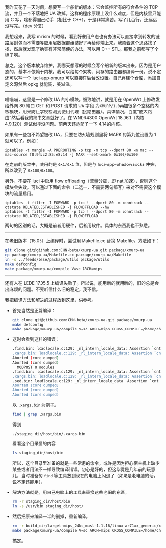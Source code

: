 我昨天花了一天时间，想要写一个船新的版本：它会监控所有的符合条件的 TCP 流，并且一个不落地把 UA 改掉。这样的程序原理上没什么难度，但是内核里只能用 C 写，啥都得自己动手（相比于 C++），于是非常痛苦。写了几百行，还远远没写完。（dev 分支）

我想起来，我写 mirism 的时候，看到好像用户态也有办法可以直接拿到转发的链路层封包而不需要等应用层数据都组装好了再给你端上来。我顺着这个思路找了找，然后就发现了确实有非常简便的办法，可以用 C++ STL。那我之前都写了个锤子啊。

总之，这个版本放弃维护，我哪天想写的时候会写个船新的版本出来。因为是用户态的，基本不依赖于内核，我可以给每个架构、闪存的路由器都编译一份。说不定还可以写一个 luci-app-xmurp 可以直接在后台改设置。自己再建个仓库，添加自定义源然后 opkg 就能装，美滋滋。

---

喵喵喵，这里是一个修改 UA 的小模块。细致地讲，就是用在 OpenWrt 上修改发给外网 80 端口 GET 和 POST 请求的 UA 字段 为`XMURP/1.0`再加很多个空格的内核模块，用来防止学校检测到使用代理（接路由器）。具体情况，百度“厦大路由”然后看我的简书文章就好了。在 WNDR4300 OpenWrt 18.06.1（内核 4.9.120）测试似乎没问题。前两天还适配了一下 4.14的内核。

如果有一些包不希望被改 UA，只要在防火墙规则里将 MARK 的第九位设置为 1 就可以了。例如：

```
iptables -t mangle -A PREROUTING -p tcp -m tcp --dport 80 -m mac --mac-source f8:94:c2:85:e8:14 -j MARK --set-xmark 0x100/0x100
```

在之前的版本中，使用的是 `0x1/0x1` 位，但是与 luci-app-shadowsocks 冲突，所以改到了 `0x100/0x100`。

另外，不要在 luci 中启用 flow offloading（流量分载，即 nat 加速），否则这个模块会失效。可以通过下面的命令（二选一，不需要两句都写）来对不需要这个模块的流量启用。

```
iptables -t filter -I FORWARD -p tcp ! --dport 80 -m conntrack --ctstate RELATED,ESTABLISHED -j FLOWOFFLOAD --hw
iptables -t filter -I FORWARD -p tcp ! --dport 80 -m conntrack --ctstate RELATED,ESTABLISHED -j FLOWOFFLOAD
```

两句的区别的话，大概是前者用硬件，后者用软件。具体的东西我也不熟悉。

---

在老旧版本（15.05）上编译时，尝试用 Makefile.cc 替换 Makefile。方法如下：

```bash
git clone git@github.com:CHN-beta/xmurp-ua.git package/xmurp-ua
cp package/xmurp-ua/Makefile.cc package/xmurp-ua/Makefile
ln -s ../feeds/base/package/utils package/utils
make defconfig
make package/xmurp-ua/compile V=sc ARCH=mips
```

---

还有人在 LEDE 17.05.5 上编译失败了。所以说，能用新的就用新的，旧的总是会出麻烦的问题。不要听信什么旧的稳定，我不信。

我把编译方法和解决的过程放到这里，供参考。

* 首先当然是正常编译：

  ```bash
  git clone git@github.com:CHN-beta/xmurp-ua.git package/xmurp-ua
  make defconfig
  make package/xmurp-ua/compile V=sc ARCH=mips CROSS_COMPILE=/home/chn/Desktop/lede-sdk-17.01.5-ar71xx-generic_gcc-5.4.0_musl-1.1.16.Linux-x86_64/staging_dir/toolchain-mips_24kc_gcc-5.4.0_musl-1.1.16/bin/mips-openwrt-linux-musl-
  ```

* 这时会看到这样的错误：

  ```bash
  .find.bin: loadlocale.c:129: _nl_intern_locale_data: Assertion `cnt < (sizeof (_nl_value_type_LC_TIME) / sizeof (_nl_value_type_LC_TIME[0]))' failed.
  .xargs.bin: loadlocale.c:129: _nl_intern_locale_data: Assertion `cnt < (sizeof (_nl_value_type_LC_TIME) / sizeof (_nl_value_type_LC_TIME[0]))' failed.
  Aborted (core dumped)
  Aborted (core dumped)
    MODPOST 0 modules
  .find.bin: loadlocale.c:129: _nl_intern_locale_data: Assertion `cnt < (sizeof (_nl_value_type_LC_TIME) / sizeof (_nl_value_type_LC_TIME[0]))' failed.
  .xargs.bin: loadlocale.c:129: _nl_intern_locale_data: Assertion `cnt < (sizeof (_nl_value_type_LC_TIME) / sizeof (_nl_value_type_LC_TIME[0]))' failed.
  .sed.bin: loadlocale.c:129: _nl_intern_locale_data: Assertion `cnt < (sizeof (_nl_value_type_LC_TIME) / sizeof (_nl_value_type_LC_TIME[0]))' failed.
  Aborted (core dumped)
  Aborted (core dumped)
  Aborted (core dumped)
  ```

  以 `.xargs.bin` 为例子。

  ```bash
  find | grep .xargs.bin
  ```

  得到

  ```bash
  ./staging_dir/host/bin/.xargs.bin
  ```

  看看这个目录里的内容

  ```bash
  ls staging_dir/host/bin
  ```

  所以，这个目录里准备的就是一些常用的命令，或许是因为担心宿主机上缺少某些或者用法不一样导致编译错误。初心是好的，但这毕竟是几年前的玩意儿，当时准备的 `find` 等工具放到现在的电脑上闪退了（如果是老电脑的话，说不定还能用）。

* 解决办法就是，用自己电脑上的工具来替换这些老旧的东西。

  ```bash
  rm -r staging_dir/host/bin
  ln -s /usr/bin staging_dir/host/
  ```

* 然后把原来编译一半的删掉，重新编译。

  ```bash
  rm -r build_dir/target-mips_24kc_musl-1.1.16/linux-ar71xx_generic/xmurp-ua
  make package/xmurp-ua/compile V=sc ARCH=mips CROSS_COMPILE=/home/chn/Desktop/lede-sdk-17.01.5-ar71xx-generic_gcc-5.4.0_musl-1.1.16.Linux-x86_64/staging_dir/toolchain-mips_24kc_gcc-5.4.0_musl-1.1.16/bin/mips-openwrt-linux-musl-
  ```

  搞定。

